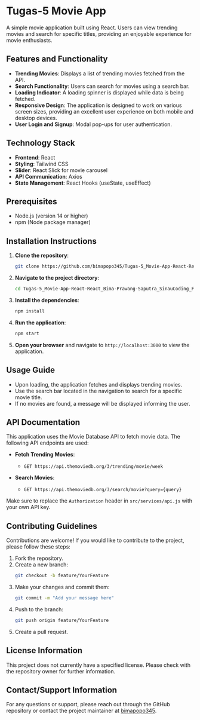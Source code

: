 # Tugas-5 Movie App

A simple movie application built using React. Users can view trending movies and search for specific titles, providing an enjoyable experience for movie enthusiasts.

## Features and Functionality

- **Trending Movies**: Displays a list of trending movies fetched from the API.
- **Search Functionality**: Users can search for movies using a search bar.
- **Loading Indicator**: A loading spinner is displayed while data is being fetched.
- **Responsive Design**: The application is designed to work on various screen sizes, providing an excellent user experience on both mobile and desktop devices.
- **User Login and Signup**: Modal pop-ups for user authentication.

## Technology Stack

- **Frontend**: React
- **Styling**: Tailwind CSS
- **Slider**: React Slick for movie carousel
- **API Communication**: Axios
- **State Management**: React Hooks (useState, useEffect)

## Prerequisites

- Node.js (version 14 or higher)
- npm (Node package manager)

## Installation Instructions

1. **Clone the repository**:
   ```bash
   git clone https://github.com/bimapopo345/Tugas-5_Movie-App-React-React_Bima-Prawang-Saputra_SinauCoding_FullStack-Web-Dev.git
   ```

2. **Navigate to the project directory**:
   ```bash
   cd Tugas-5_Movie-App-React-React_Bima-Prawang-Saputra_SinauCoding_FullStack-Web-Dev
   ```

3. **Install the dependencies**:
   ```bash
   npm install
   ```

4. **Run the application**:
   ```bash
   npm start
   ```

5. **Open your browser** and navigate to `http://localhost:3000` to view the application.

## Usage Guide

- Upon loading, the application fetches and displays trending movies.
- Use the search bar located in the navigation to search for a specific movie title.
- If no movies are found, a message will be displayed informing the user.

## API Documentation

This application uses the Movie Database API to fetch movie data. The following API endpoints are used:

- **Fetch Trending Movies**: 
  - `GET https://api.themoviedb.org/3/trending/movie/week`
  
- **Search Movies**: 
  - `GET https://api.themoviedb.org/3/search/movie?query={query}`

Make sure to replace the `Authorization` header in `src/services/api.js` with your own API key. 

## Contributing Guidelines

Contributions are welcome! If you would like to contribute to the project, please follow these steps:

1. Fork the repository.
2. Create a new branch:
   ```bash
   git checkout -b feature/YourFeature
   ```
3. Make your changes and commit them:
   ```bash
   git commit -m "Add your message here"
   ```
4. Push to the branch:
   ```bash
   git push origin feature/YourFeature
   ```
5. Create a pull request.

## License Information

This project does not currently have a specified license. Please check with the repository owner for further information.

## Contact/Support Information

For any questions or support, please reach out through the GitHub repository or contact the project maintainer at [bimapopo345](https://github.com/bimapopo345).

